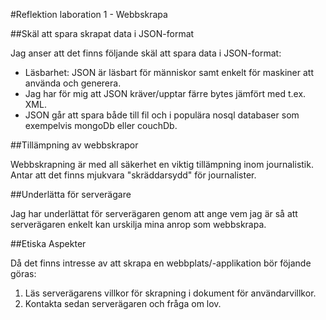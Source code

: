 #Reflektion laboration 1 - Webbskrapa

##Skäl att spara skrapat data i JSON-format

Jag anser att det finns följande skäl att spara data i JSON-format:

 * Läsbarhet: JSON är läsbart för människor samt enkelt för maskiner att använda och generera.
 * Jag har för mig att JSON kräver/upptar färre bytes jämfört med t.ex. XML.
 * JSON går att spara både till fil och i populära nosql databaser som exempelvis mongoDb eller 										couchDb.

##Tillämpning av webbskrapor

Webbskrapning är med all säkerhet en viktig tillämpning inom journalistik. Antar att det finns mjukvara "skräddarsydd" för journalister.

##Underlätta för serverägare

Jag har underlättat för serverägaren genom att ange vem jag är så att serverägaren enkelt kan urskilja mina anrop som webbskrapa.

##Etiska Aspekter

Då det finns intresse av att skrapa en webbplats/-applikation bör föjande göras:
1. Läs serverägarens villkor för skrapning i dokument för användarvillkor.
2. Kontakta sedan serverägaren och fråga om lov.

